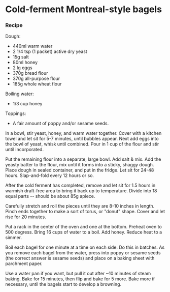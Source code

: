Cold-ferment Montreal-style bagels
==================================
### Recipe
Dough:

* 440ml warm water
* 2 1/4 tsp (1 packet) active dry yeast
* 15g salt
* 80ml honey
* 2 lg eggs
* 370g bread flour
* 370g all-purpose flour
* 185g whole wheat flour

Boiling water:
* 1/3 cup honey

Toppings:
* A fair amount of poppy and/or sesame seeds.

In a bowl, stir yeast, honey, and warm water together.
Cover with a kitchen towel and let sit for 5-7 minutes, until bubbles appear. 
Next add eggs into the bowl of yeast, whisk until combined.
Pour in 1 cup of the flour and stir until incorporated.

Put the remaining flour into a separate, large bowl. Add salt & mix.
Add the yeasty batter to the flour, mix until it forms into a sticky, shaggy dough.
Place dough in sealed container, and put in the fridge. Let sit for 24-48 hours.
Slap-and-fold every 12 hours or so.

After the cold ferment has completed, remove and let sit for 1.5 hours in
warmish draft-free area to bring it back up to temperature.
Divide into 18 equal parts -- should be about 85g apiece.

Carefully stretch and roll the pieces until they are 8-10 inches in length.
Pinch ends together to make a sort of torus, or "donut" shape. Cover and
let rise for 20 minutes.

Put a rack in the center of the oven and one at the bottom.
Preheat oven to 500 degress. Bring 16 cups of water to a boil.
Add honey. Reduce heat to a simmer.

Boil each bagel for one minute at a time on each side. Do this in batches.
As you remove each bagel from the water, press into poppy or sesame seeds 
(the correct answer is sesame seeds) and place on a baking sheet with parchment
paper.

Use a water pan if you want, but pull it out after ~10 minutes of steam baking.
Bake for 15 minutes, then flip and bake for 5 more.  Bake more if necessary, until the
bagels start to develop a browning.
